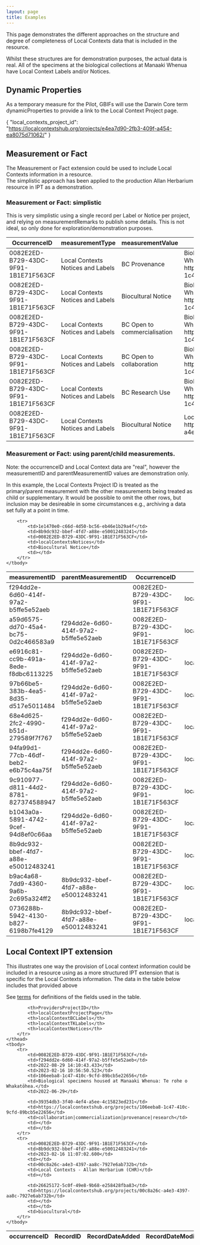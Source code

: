 ```yaml
--- 
layout: page
title: Examples
---
```

This page demonstrates the different approaches on the structure and degree of completeness of Local Contexts data that is included in the resource.

Whilst these structures are for demonstration purposes, the actual data is real.  All of the specimens at the biological collections at Manaaki Whenua have Local Context Labels and/or Notices.

## Dynamic Properties
As a temporary measure for the Pilot, GBIFs will use the Darwin Core term dynamicProperties to provide a link to the Local Context Project page.


{
"local_contexts_project_id": "https://localcontextshub.org/projects/e4ea7d90-2fb3-409f-a454-ea8075d71062/"
}

## Measurement or Fact
The Measurement or Fact extension could be used to include Local Contexts information in a resource.  
The simplistic approach has been applied to the production Allan Herbarium resource in IPT as a demonstration.

### Measurement or Fact:  simplistic 
This is very simplistic using a single record per Label or Notice per project, and relying on measurementRemarks to publish some details.
This is not ideal, so only done for exploration/demonstration purposes.

<table>
	<thead>
		<tr>
			<th>OccurrenceID</th>
			<th>measurementType</th>
			<th>measurementValue</th>
			<th>measurementRemarks</th>
		</tr>
	</thead>
	<tbody>
		<tr>
			<td>0082E2ED-B729-43DC-9F91-1B1E71F563CF</td>
			<td>Local Contexts Notices and Labels</td>
			<td>BC Provenance</td>
			<td>Biological specimens housed at Manaaki Whenua:  Te rohe o Whakatōhea. see https://localcontextshub.org/projects/106eeba8-1c47-410c-9cfd-89bcb5e22656/</td>
		</tr>
		<tr>
			<td>0082E2ED-B729-43DC-9F91-1B1E71F563CF</td>
			<td>Local Contexts Notices and Labels</td>
			<td>Biocultural Notice</td>
			<td>Biological specimens housed at Manaaki Whenua:  Te rohe o Whakatōhea. see https://localcontextshub.org/projects/106eeba8-1c47-410c-9cfd-89bcb5e22656/</td>
		</tr>
		<tr>
			<td>0082E2ED-B729-43DC-9F91-1B1E71F563CF</td>
			<td>Local Contexts Notices and Labels</td>
			<td>BC Open to commercialisation</td>
			<td>Biological specimens housed at Manaaki Whenua:  Te rohe o Whakatōhea. see https://localcontextshub.org/projects/106eeba8-1c47-410c-9cfd-89bcb5e22656/</td>
		</tr>
		<tr>
			<td>0082E2ED-B729-43DC-9F91-1B1E71F563CF</td>
			<td>Local Contexts Notices and Labels</td>
			<td>BC Open to collaboration</td>
			<td>Biological specimens housed at Manaaki Whenua:  Te rohe o Whakatōhea. see https://localcontextshub.org/projects/106eeba8-1c47-410c-9cfd-89bcb5e22656/</td>
		</tr>
		<tr>
			<td>0082E2ED-B729-43DC-9F91-1B1E71F563CF</td>
			<td>Local Contexts Notices and Labels</td>
			<td>BC Research Use</td>
			<td>Biological specimens housed at Manaaki Whenua:  Te rohe o Whakatōhea. see https://localcontextshub.org/projects/106eeba8-1c47-410c-9cfd-89bcb5e22656/</td>
		</tr>
		<tr>
			<td>0082E2ED-B729-43DC-9F91-1B1E71F563CF</td>
			<td>Local Contexts Notices and Labels</td>
			<td>Biocultural Notice</td>
			<td>Local Contexts - Allan Herbarium (CHR). see https://localcontextshub.org/projects/00c8a26c-a4e3-4397-aa8c-7927e6ab732b/</td>
		</tr>
	</tbody>
</table>

### Measurement or Fact:  using parent/child measurements.
Note:  the occurrenceID and Local Context data are "real", however the measurementID and parentMeasurementID values are demonstration only.

In this example, the Local Contexts Project ID is treated as the primary/parent measurement with the other measurements being treated as child or supplementary. It would be possible to omit the other rows, but inclusion may be desireable in some circumstances e.g., archiving a data set fully at a point in time.

<table>
	<thead>
		<tr>
			<th>measurementID</th>
			<th>parentMeasurementID</th>
			<th>OccurrenceID</th>
			<th>measurementType</th>
			<th>measurementValue</th>
			<th>measurementRemarks</th>
		</tr>
	</thead>
	<tbody>
		<tr>
			<td>f294dd2e-6d60-414f-97a2-b5ffe5e52aeb</td>
			<td></td>
			<td>0082E2ED-B729-43DC-9F91-1B1E71F563CF</td>
			<td>localContextsProjectID</td>
			<td>106eeba8-1c47-410c-9cfd-89bcb5e22656</td>
			<td></td>
		</tr>
		<tr>
			<td>a59d6575-dd70-45a4-bc75-0d2c466583a9</td>
			<td>f294dd2e-6d60-414f-97a2-b5ffe5e52aeb</td>
			<td>0082E2ED-B729-43DC-9F91-1B1E71F563CF</td>
			<td>localContextsProjectPage</td>
			<td>https://localcontextshub.org/projects/106eeba8-1c47-410c-9cfd-89bcb5e22656/</td>
			<td></td>
		</tr>
		<tr>
			<td>e6916c81-cc9b-491a-8ede-f8dbc6113225</td>
			<td>f294dd2e-6d60-414f-97a2-b5ffe5e52aeb</td>
			<td>0082E2ED-B729-43DC-9F91-1B1E71F563CF</td>
			<td>localContextsProjectTitle</td>
			<td>Biological specimens housed at Manaaki Whenua:  Te rohe o Whakatōhea.</td>
			<td></td>
		</tr>
		<tr>
			<td>97b66be5-383b-4ea5-8d35-d517e5011484</td>
			<td>f294dd2e-6d60-414f-97a2-b5ffe5e52aeb</td>
			<td>0082E2ED-B729-43DC-9F91-1B1E71F563CF</td>
			<td>localContextsBioculturalLabel</td>
			<td>BC Provenance</td>
			<td></td>
		</tr>
		<tr>
			<td>68e4d625-2fc2-4990-b51d-279589f7f767</td>
			<td>f294dd2e-6d60-414f-97a2-b5ffe5e52aeb</td>
			<td>0082E2ED-B729-43DC-9F91-1B1E71F563CF</td>
			<td>localContextsBioculturalLabel</td>
			<td>Biocultural Notice</td>
			<td></td>
		</tr>
		<tr>
			<td>94fa99d1-77cb-46df-beb2-e6b75c4aa75f</td>
			<td>f294dd2e-6d60-414f-97a2-b5ffe5e52aeb</td>
			<td>0082E2ED-B729-43DC-9F91-1B1E71F563CF</td>
			<td>localContextsBioculturalLabel</td>
			<td>BC Open to commercialisation</td>
			<td></td>
		</tr>
		<tr>
			<td>9c910977-d811-44d2-8781-827374588947</td>
			<td>f294dd2e-6d60-414f-97a2-b5ffe5e52aeb</td>
			<td>0082E2ED-B729-43DC-9F91-1B1E71F563CF</td>
			<td>localContextsBioculturalLabel</td>
			<td>BC Open to collaboration</td>
			<td></td>
		</tr>
		<tr>
			<td>b1043a0a-5891-4742-9cef-94d8ef0c66aa</td>
			<td>f294dd2e-6d60-414f-97a2-b5ffe5e52aeb</td>
			<td>0082E2ED-B729-43DC-9F91-1B1E71F563CF</td>
			<td>localContextsBioculturalLabel</td>
			<td>BC Research Use</td>
			<td></td>
		</tr>
		<tr>
			<td>8b9dc932-bbef-4fd7-a88e-e50012483241</td>
			<td></td>
			<td>0082E2ED-B729-43DC-9F91-1B1E71F563CF</td>
			<td>localContextsProjectID</td>
			<td>00c8a26c-a4e3-4397-aa8c-7927e6ab732b</td>
			<td></td>
		</tr>
		<tr>
			<td>b9ac4a68-7dd9-4360-9a6b-2c695a324ff2</td>
			<td>8b9dc932-bbef-4fd7-a88e-e50012483241</td>
			<td>0082E2ED-B729-43DC-9F91-1B1E71F563CF</td>
			<td>localContextsProjectPage</td>
			<td>https://localcontextshub.org/projects/00c8a26c-a4e3-4397-aa8c-7927e6ab732b/</td>
			<td></td>
		</tr>
		<tr>
			<td>0736288b-5942-4130-b827-6198b7fe4129</td>
			<td>8b9dc932-bbef-4fd7-a88e-e50012483241</td>
			<td>0082E2ED-B729-43DC-9F91-1B1E71F563CF</td>
			<td>localContextProjectTitle</td>
			<td>Local Contexts - Allan Herbarium (CHR)</td>
			<td></td>
		</tr>
		
		<tr>
			<td>1e1470e0-c66d-4d50-bc56-eb46e1b29a4f</td>
			<td>8b9dc932-bbef-4fd7-a88e-e50012483241</td>
			<td>0082E2ED-B729-43DC-9F91-1B1E71F563CF</td>
			<td>localContextsNotices</td>
			<td>Biocultural Notice</td>
			<td></td>
		</tr>
	</tbody>
</table>

## Local Context IPT extension
This illustrates one way the provision of Local context information could be included in a resource using as a more structured IPT extension that is specific for the Local Contexts information.  The data in the table below includes that provided above

See [terms](Terms) for definitions of the fields used in the table.


<table>
	<thead>
		<tr>
			<th>occurrenceID</th>
			<th>RecordID</th>
			<th>RecordDateAdded</th>
			<th>RecordDateModified</th>
			<th>localContextProjectID</th>
			<th>localContextProjectTitle</th>
			<th>localContextProjectDateAdded</th>
			
			<th>ProvidersProjectID</th>
			<th>localContextProjectPage</th>
			<th>localContextBCLabels</th>
			<th>localContextTKLabels</th>
			<th>localContextNotices</th>
		</tr>
	</thead>
	<tbody>
		<tr>
			<td>0082E2ED-B729-43DC-9F91-1B1E71F563CF</td>
			<td>f294dd2e-6d60-414f-97a2-b5ffe5e52aeb</td>
			<td>2022-08-29 14:10:43.433</td>
			<td>2023-02-16 10:56:50.523</td>
			<td>106eeba8-1c47-410c-9cfd-89bcb5e22656</td>
			<td>Biological specimens housed at Manaaki Whenua: Te rohe o Whakatōhea.</td>
			<td>2022-06-29</td>
			
			<td>39354db3-3f40-4ef4-a5ee-4c15823ed231</td>
			<td>https://localcontextshub.org/projects/106eeba8-1c47-410c-9cfd-89bcb5e22656</td>
			<td>collaboration|commercialization|provenance|research</td>
			<td></td>
			<td></td>
		</tr>
		<tr>
			<td>0082E2ED-B729-43DC-9F91-1B1E71F563CF</td>
			<td>8b9dc932-bbef-4fd7-a88e-e50012483241</td>
			<td>2023-02-16 11:07:02.600</td>
			<td></td>
			<td>00c8a26c-a4e3-4397-aa8c-7927e6ab732b</td>
			<td>Local Contexts - Allan Herbarium (CHR)</td>
			<td></td>
			
			<td>26625172-5c0f-49e8-9b68-e258428fba83</td>
			<td>https://localcontextshub.org/projects/00c8a26c-a4e3-4397-aa8c-7927e6ab732b</td>
			<td></td>
			<td></td>
			<td>biocultural</td>
		</tr>
	</tbody>
</table>
